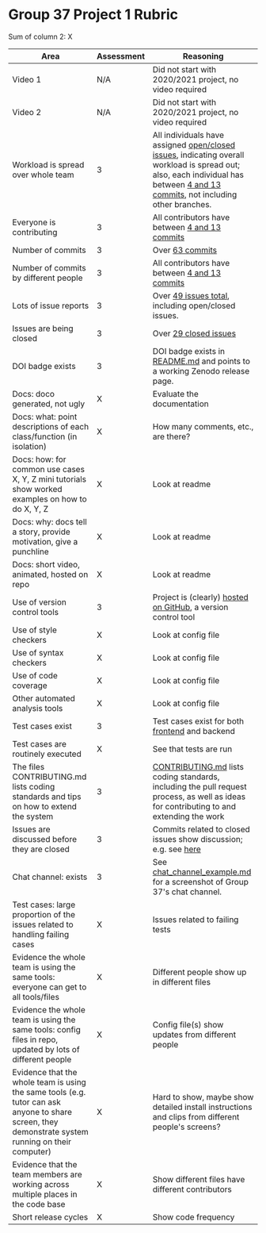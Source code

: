 # Group 37 Project 1 Rubric
Sum of column 2: X

| Area                                                                                                                                                | Assessment | Reasoning                                                                                                                                                                                                                           |
|-----------------------------------------------------------------------------------------------------------------------------------------------------|------------|-------------------------------------------------------------------------------------------------------------------------------------------------------------------------------------------------------------------------------------|
| Video 1                                                                                                                                             | N/A        | Did not start with 2020/2021 project, no video required                                                                                                                                                                             |
| Video 2                                                                                                                                             | N/A        | Did not start with 2020/2021 project, no video required                                                                                                                                                                             |
| Workload is spread over whole team                                                                                                                  | 3          | All individuals have assigned [open/closed issues](https://github.com/Nikhil1912/Athenaeum/issues), indicating overall workload is spread out; also, each individual has between [4 and 13 commits](https://github.com/Nikhil1912/Athenaeum/graphs/contributors), not including other branches.                     |
| Everyone is contributing                                                                                                                            | 3          | All contributors have between [4 and 13 commits](https://github.com/Nikhil1912/Athenaeum/graphs/contributors) |
| Number of commits                                                                                                                                   | 3          | Over [63 commits](https://github.com/Nikhil1912/Athenaeum/commits/main)                                                                                                                                                                                                                  |
| Number of commits by different people                                                                                                               | 3          | All contributors have between [4 and 13 commits](https://github.com/Nikhil1912/Athenaeum/graphs/contributors)                                                                                                                                                                             |
| Lots of issue reports                                                                                                                               | 3          | Over [49 issues total](https://github.com/Nikhil1912/Athenaeum/issues?q=is%3Aissue+is%3Aclosed), including open/closed issues.                                                                                                                                        |
| Issues are being closed                                                                                                                             | 3          | Over [29 closed issues](https://github.com/Nikhil1912/Athenaeum/issues?q=is%3Aissue+is%3Aclosed)                                                                                                                         |
| DOI badge exists                                                                                                                                    | 3          | DOI badge exists in [README.md](https://github.com/Nikhil1912/Athenaeum/blob/main/README.md) and points to a working Zenodo release page.                                                                                                                           |
| Docs: doco generated, not ugly                                                                                                                      | X          | Evaluate the documentation                                                                                                                                                                                                                    |
| Docs: what: point descriptions of each class/function (in isolation)                                                                                | X          | How many comments, etc., are there?                                                          |
| Docs: how: for common use cases X, Y, Z mini tutorials show worked examples on how to do X, Y, Z                                                    | X          | Look at readme                                                                                                   |
| Docs: why: docs tell a story, provide motivation, give a punchline                                                                                  | X          | Look at readme                                      |
| Docs: short video, animated, hosted on repo                                                                                                         | X          | Look at readme                                                                                                                                                                         |
| Use of version control tools                                                                                                                        | 3          | Project is (clearly) [hosted on GitHub](https://github.com/Nikhil1912/Athenaeum), a version control tool                                                                                                                                  |
| Use of style checkers                                                                                                                               | X          | Look at config file                                                                                                                                                                                                           |
| Use of syntax checkers                                                                                                                              | X          | Look at config file                                                                                                                                                                                                          |
| Use of code coverage                                                                                                                                | X          | Look at config file                                                                                                                                                                                                             |
| Other automated analysis tools                                                                                                                      | X          | Look at config file                                                                                                                                                                                                             |
| Test cases exist                                                                                                                                    | 3          | Test cases exist for both [frontend](https://github.com/Nikhil1912/Athenaeum/tree/main/frontend/src/__tests__) and backend                                                                             |
| Test cases are routinely executed                                                                                                                   | X          | See that tests are run                                                                                           |
| The files CONTRIBUTING.md lists coding standards and tips on how to extend the system                                                               | 3          | [CONTRIBUTING.md](https://github.com/Nikhil1912/Athenaeum/blob/main/CONTRIBUTING.md) lists coding standards, including the pull request process, as well as ideas for contributing to and extending the work              |
| Issues are discussed before they are closed                                                                                                         | 3          | Commits related to closed issues show discussion; e.g. see [here](https://github.com/Nikhil1912/Athenaeum/pull/47)                                                                                                                   |
| Chat channel: exists                                                                                                                                | 3          | See [chat_channel_example.md](https://github.com/Nikhil1912/Athenaeum/blob/main/docs/chat_channel_example.md) for a screenshot of Group 37's chat channel.                                                                                                                                                                                                    |
| Test cases: large proportion of the issues related to handling failing cases                                                                        | X          | Issues related to failing tests                                              |
| Evidence the whole team is using the same tools: everyone can get to all tools/files                                                                | X          | Different people show up in different files                                                                                                                                                                                           |
| Evidence the whole team is using the same tools: config files in repo, updated by lots of different people                                          | X          | Config file(s) show updates from different people                                                                                                                                                                                                             |
| Evidence that the whole team is using the same tools (e.g. tutor can ask anyone to share screen, they demonstrate system running on their computer) | X          | Hard to show, maybe show detailed install instructions and clips from different people's screens? |
| Evidence that the team members are working across multiple places in the code base                                                                  | X          | Show different files have different contributors                                                                                            |
| Short release cycles                                                                                                                                | X          | Show code frequency                                                              |                                                                                                                                 |            |           |
